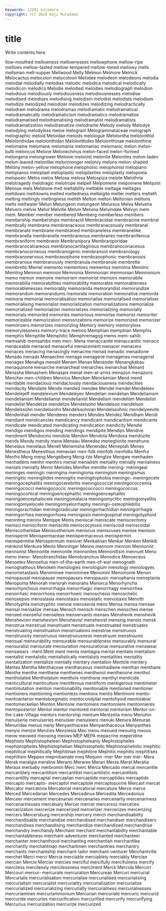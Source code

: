 ```yaml
---
Keywords: 12281 kojimura
Copyright: (C) 2024 Koji Murakami
---
```


# title

Write contents here.



llow-mouthed mellowness mellownesses
mellowphone mellow-ripe mellows mellow-tasted mellow-tempered mellow-toned mellowy mells mellsman mell-supper
Mellwood Melly Melmon Melmore Melnick Melocactus melocoton melocotoon Melodee melodeon
melodeons melodia melodial melodially melodias melodic melodica melodical melodically melodicon
melodics Melodie melodied melodies melodiograph melodion melodious melodiously melodiousness melodiousnesses
melodise melodised melodises melodising melodism melodist melodists melodium melodize melodized
melodizer melodizes melodizing melodractically melodram melodrama melodramas melodramatic melodramatical melodramatically
melodramaticism melodramatics melodramatise melodramatised melodramatising melodramatist melodramatists melodramatization melodramatize melodrame
Melody melody Melodye melodying melodyless meloe melogram Melogrammataceae melograph melographic
meloid Meloidae meloids melologue Melolontha melolonthid Melolonthidae melolonthidan Melolonthides Melolonthinae
melolonthine melomame melomane melomania melomaniac melomanic melon melon-bulb meloncus Melone
Melonechinus melon-faced melon-formed melongena melongrower Melonie melonist melonite Melonites melon-laden
melon-leaved melonlike melonmonger melonry melons melon-shaped Melony melon-yellow melophone melophonic
melophonist melopiano melopianos meloplast meloplastic meloplasties meloplasty melopoeia melopoeic Melos
melos Melosa melosa Melospiza melote Melothria melotragedy melotragic melotrope melpell
Melpomene melpomene Melquist Melrose mels Melstone melt meltability meltable meltage
meltages meltdown meltdowns melted meltedness melteigite melter melters melteth melting
meltingly meltingness meltith Melton melton Meltonian meltons melts meltwater Melun
Melungeon melungeon Melursus Melva Melvena Melvern melvie Melvil Melville Melvin
Melvina Melvindale Melvyn mem mem. Member member membered Memberg memberless
members membership memberships membracid Membracidae membracine membral membrally membrana membranaceous
membranaceously membranal membranate membrane membraned membraneless membranelike membranella membranelle membraneous
membranes membraniferous membraniform membranin Membranipora Membraniporidae membranocalcareous membranocartilaginous membranocoriaceous membranocorneous
membranogenic membranoid membranology membranonervous membranophone membranophonic membranosis membranous membranously membranula
membranule membrette membretto Memel memento mementoes mementos meminna Memlinc Memling
Memnon memnon Memnonia Memnonian memnonian Memnonium memo memoir memoire memoirism
memoirist memoirs memorabile memorabilia memorabilities memorability memorable memorableness memorablenesses memorably
memoranda memorandist memorandize memorandum memorandums memorate memoration memorative memorda memoria
memorial memorialisation memorialise memorialised memorialiser memorialising memorialist memorialization memorializations memorialize
memorialized memorializer memorializes memorializing memorially memorials memoried memories memorious memorise
memorist memoriter memorizable memorization memorizations memorize memorized memorizer memorizers memorizes
memorizing Memory memory memoryless memorylessness memory-trace memos Memphian memphian Memphis
memphis Memphite Memphitic Memphremagog mems mem-sahib memsahib memsahibs men men-
Mena menaccanite menaccanitic menace menaceable menaced menaceful menacement menacer menacers
menaces menacing menacingly menacme menad menadic menadione Menado menads Menaechmi
menage menagerie menageries menagerist menages Menahga menald Menam Menan Menander
Menangkabau menaquinone menarche menarcheal menarches menarchial Menard Menasha Menashem Menaspis
menat men-at-arms menazon menazons Mencher men-children Mencius Mencken Menckenian Mend
mend mendable mendacious mendaciously mendaciousness mendacities mendacity Mendaite Mende mended
mendee Mendel mendel Mendeleev Mendelejeff mendelevium Mendeleyev Mendelian mendelian Mendelianism
mendelianism Mendelianist mendelianist Mendelism mendelism Mendelist mendelist Mendelize mendelize Mendelsohn
Mendelson mendelson Mendelssohn mendelssohn Mendelssohnian Mendelssohnic mendelyeevite Mendenhall mender Menderes
menders Mendes Mendez Mendham Mendi mendiant mendicancies mendicancy mendicant mendicantism
mendicants mendicate mendicated mendicating mendication mendicity Mendie mendigo mendigos mending
mendings mendipite Mendips Mendive mendment Mendocino mendole Mendon Mendota Mendoza
mendozite mends Mendy mendy mene Meneau Menedez meneghinite menehune Menelaus
menelaus Menell Menemsha Menendez Meneptah Menes Menestheus Menesthius menevian men-folk
menfolk menfolks Menfra Menfro Meng meng Mengelberg Meng-tze Mengtze Mengwe
menhaden menhadens menhir menhirs menial menialism meniality menially menialness menials
menialty Menic Menides Menifee menilite mening- meningeal meninges meningic meningina
meningioma meningism meningismus meningitic meningitides meningitis meningitophobia meningo- meningocele meningocephalitis
meningocerebritis meningococcal meningococcemia meningococci meningococcic meningococcocci meningococcus meningocortical meningoencephalitic meningoencephalitis
meningoencephalocele meningomalacia meningomyclitic meningomyelitis meningomyelocele meningomyelorrhaphy meningo-osteophlebitis meningorachidian meningoradicular meningorhachidian
meningorrhagia meningorrhea meningorrhoea meningosis meningospinal meningotyphoid meninting meninx Menippe Menis
meniscal meniscate meniscectomy menisci menisciform meniscitis meniscocytosis meniscoid meniscoidal Meniscotheriidae
Meniscotherium meniscus meniscuses menise menison menisperm Menispermaceae menispermaceous menispermin menispermine
Menispermum meniver Menkalinan Menkar Menken Menkib menkind Menkure Menlo Menninger
Menno mennom mennon Mennonist mennonist Mennonite mennonite mennonites Mennonitism mennuet
Meno meno meno- Menobranchidae Menobranchus Menodice Menoeceus Menoetes Menoetius men-of-the-earth
men-of-war menognath menognathous Menoken menologies menologium menology menologyes menometastasis Menominee
menominee Menomini Menomonie Menon menopausal menopause menopauses menopausic menophania menoplania
Menopoma Menorah menorah menorahs Menorca Menorhyncha menorhynchous menorrhagia menorrhagic menorrhagy
menorrhea menorrheic menorrhoea menorrhoeic menoschesis menoschetic menosepsis menostasia menostasis menostatic
menostaxis Menotti Menotyphla menotyphlic menow menoxenia mens Mensa mensa mensae
mensal mensalize mensas Mensch mensch menschen mensches mense mensed menseful
menseless menservants menses Menshevik menshevik Menshevism menshevism Menshevist menshevist mensing
mensis mensk menstrua menstrual menstruant menstruate menstruated menstruates menstruating menstruation
menstruations menstrue menstruoos menstruosity menstruous menstruousness menstruum menstruums mensual mensurability
mensurable mensurableness mensurably mensural mensuralist mensurate mensuration mensurational mensurative menswear
menswears -ment Ment ment menta mentagra mental mentalis mentalism mentalist
mentalistic mentalistically mentalists mentalities mentality mentalization mentalize mentally mentary mentation
Mentcle mentery Mentes Mentha Menthaceae menthaceous menthadiene menthan menthane Menthe
menthe menthene menthenes menthenol menthenone menthol mentholated Mentholatum menthols menthone
menthyl menticide menticultural menticulture mentiferous mentiform mentigerous mentimeter mentimutation mention
mentionability mentionable mentioned mentioner mentioners mentioning mentionless mentions mentis Mentmore
mento- mentoanterior mentobregmatic mentocondylial mentohyoid mentolabial mentomeckelian Menton Mentone mentoniere
mentonniere mentonnieres mentoposterior Mentor mentor mentored mentorial mentorism Mentor-on-the-Lake-Village mentors
mentorship mentum Mentzelia menu Menuhin menuiserie menuiseries menuisier menuisiers menuki
Menura Menurae Menuridae menus meny Menyanthaceae Menyanthaceous Menyanthes menyie menzie
Menzies Menziesia Meo meou meoued meouing meous meow meowed meowing
meows MEP MEPA mepacrine meperidine Mephisto Mephistophelean Mephistopheleanly Mephistopheles mephistopheles
Mephistophelian Mephistophelic Mephistophelistic mephitic mephitical mephitically Mephitinae mephitine Mephitis mephitis
mephitises mephitism Meppen meprobamate meq Mequon -mer Mer mer mer-
Mera Merak meralgia meraline Merano Meraree Merari Meras Merat Meratia
Meraux merbaby merbromin Merc merc Merca Mercado mercal mercantile mercantilely
mercantilism mercantilist mercantilistic mercantilists mercantility mercaptal mercaptan mercaptide mercaptides mercaptids
mercapto mercapto- mercaptol mercaptole mercaptopurine Mercast mercat Mercator mercatoria Mercatorial
mercatorial mercature Merce merce Merced Mercedarian Mercedes Mercedinus Mercedita Mercedonius
Merceer mercement mercenarian mercenaries mercenarily mercenariness mercenarinesses mercenary Mercer mercer
merceress merceries mercerization mercerize mercerized mercerizer mercerizes mercerizing mercers Mercersburg
mercership mercery merch merchandisability merchandisable merchandise merchandised merchandiser merchandisers merchandises
merchandising merchandize merchandized merchandrise merchandry merchandy Merchant merchant merchantability merchantable
merchantableness merchant-adventurer merchanted merchanteer merchanter merchanthood merchanting merchantish merchantlike merchantly
merchantman merchantmen merchantries merchantry merchants merchantship merchant-tailor merchant-venturer Merchantville merchet
Merci merci Mercia merciable merciablely merciably Mercian mercian Mercie Mercier
mercies merciful mercifully mercifulness mercify merciless mercilessly mercilessness merciment Merck
Mercola Mercorr Mercouri mercur- mercurate mercuration Mercurean Mercuri mercurial Mercurialis
mercurialisation mercurialise mercurialised mercurialising mercurialism mercurialist mercuriality mercurialization mercurialize mercurialized
mercurializing mercurially mercurialness mercurialnesses mercuriamines mercuriammonium Mercurian mercuriate mercuric mercurid
mercuride mercuries mercurification mercurified mercurify mercurifying Mercurius mercurization mercurize mercurized
